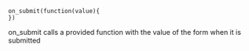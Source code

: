 ```
on_submit(function(value){
})
```

on_submit calls a provided function with the value of the form when it is submitted